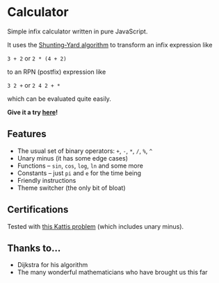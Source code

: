 # Calculator

Simple infix calculator written in pure JavaScript.

It uses the [Shunting-Yard algorithm](https://en.wikipedia.org/wiki/Shunting-yard_algorithm)
to transform an infix expression like

`3 + 2` or `2 * (4 + 2)`

to an RPN (postfix) expression like

`3 2 +` or `2 4 2 + *`

which can be evaluated quite easily.

**Give it a try [here](https://toberge.github.io/calculator)!**

## Features

+ The usual set of binary operators: `+`, `-`, `*`, `/`, `%`, `^`
+ Unary minus (it has some edge cases)
+ Functions – `sin`, `cos`, `log`, `ln` and some more
+ Constants – just `pi` and `e` for the time being
+ Friendly instructions
+ Theme switcher (the only bit of bloat)

## Certifications

Tested with [this Kattis problem](https://open.kattis.com/problems/calculator)
(which includes unary minus).

## Thanks to...

+ Dijkstra for his algorithm
+ The many wonderful mathematicians who have brought us this far